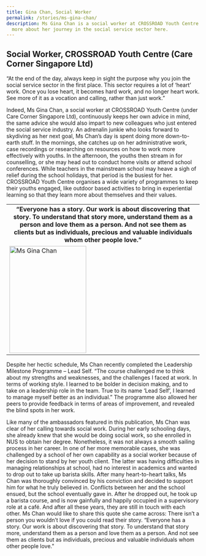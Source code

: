 ```yaml
---
title: Gina Chan, Social Worker
permalink: /stories/ms-gina-chan/
description: Ms Gina Chan is a social worker at CROSSROAD Youth Centre. Read
  more about her journey in the social service sector here.
---
```

## Social Worker, CROSSROAD Youth Centre (Care Corner Singapore Ltd)

“At the end of the day, always keep in sight the purpose why you join the social service sector in the first place. This sector requires a lot of ‘heart’ work. Once you lose heart, it becomes hard work, and no longer heart work. See more of it as a vocation and calling, rather than just work.”

Indeed, Ms Gina Chan, a social worker at CROSSROAD Youth Centre (under Care Corner Singapore Ltd), continuously keeps her own advice in mind, the same advice she would also impart to new colleagues who just entered the social service industry. An adrenalin junkie who looks forward to skydiving as her next goal, Ms Chan’s day is spent doing more down-to-earth stuff. In the mornings, she catches up on her administrative work, case recordings or researching on resources on how to work more effectively with youths. In the afternoon, the youths then stream in for counselling, or she may head out to conduct home visits or attend school conferences. While teachers in the mainstream school may heave a sigh of relief during the school holidays, that period is the busiest for her. CROSSROAD Youth Centre organises a wide variety of programmes to keep their youths engaged, like outdoor based activities to bring in experiential learning so that they learn more about themselves and their values.

<table>
	<tbody>
		<tr>
      <td style="text-align: center;"><strong style="text-align: center;">“Everyone has a story. Our work is about discovering that story. To understand that story more, understand them as a person and love them as a person. And not see them as clients but as individuals, precious and valuable individuals whom other people love.”</strong></td>
		</tr>
		<tr>
	    <td><img alt="Ms Gina Chan" src="/images/stories/pages/ms-gina-chan.jpg" style="width: 200px; height: 279px;" /></td>
		</tr>
	</tbody>
</table>

Despite her hectic schedule, Ms Chan recently completed the Leadership Milestone Programme – Lead Self. “The course challenged me to think about my strengths and weaknesses, and the challenges I faced at work. In terms of working style. I learned to be bolder in decision making, and to take on a leadership role in the team. True to its name ‘Lead Self’, I learned to manage myself better as an individual.” The programme also allowed her peers to provide feedback in terms of areas of improvement, and revealed the blind spots in her work.

Like many of the ambassadors featured in this publication, Ms Chan was clear of her calling towards social work. During her early schooling days, she already knew that she would be doing social work, so she enrolled in NUS to obtain her degree. Nonetheless, it was not always a smooth sailing process in her career. In one of her more memorable cases, she was challenged by a school of her own capability as a social worker because of her decision to stand by her youth client. The latter was having difficulties
in managing relationships at school, had no interest in academics and wanted to drop out to take up barista skills. After many heart-to-heart talks, Ms Chan was thoroughly convinced by his conviction and decided to support him for what he truly believed in. Conflicts between her and the school ensued, but the school eventually gave in. After he dropped out, he took up a barista course, and is now gainfully and happily occupied in a supervisory role at a café. And after all these years, they are still in touch with each other. Ms Chan would like to share this quote she came across: There isn’t a person you wouldn’t love if you could read their story. “Everyone has a story. Our work is about discovering that story. To understand that story more, understand them as a person and love them as a person. And not see them as clients but as individuals, precious and valuable individuals whom other people love.”